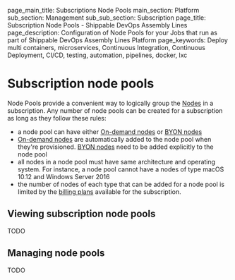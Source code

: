 page_main_title: Subscriptions Node Pools
main_section: Platform
sub_section: Management
sub_sub_section: Subscription
page_title: Subscription Node Pools - Shippable DevOps Assembly Lines
page_description: Configuration of Node Pools for your Jobs that run as part of Shippable DevOps Assembly Lines Platform
page_keywords: Deploy multi containers, microservices, Continuous Integration, Continuous Deployment, CI/CD, testing, automation, pipelines, docker, lxc

# Subscription node pools

Node Pools provide a convenient way to logically group the [Nodes](http://localhost:5555/platform/runtime/overview/#nodes) in a subscription. Any number of node pools can be created for a subscription as long as they follow these rules:

- a node pool can have either [On-demand nodes](platform/runtime/nodes/#on-demand-nodes) or [BYON nodes](platform/runtime/nodes/#byon-nodes)
- [On-demand nodes](platform/runtime/nodes/#on-demand-nodes) are
  automatically added to the node pool when they're provisioned. [BYON nodes](platform/runtime/nodes/#byon-nodes) need to be added explicitly to the node pool
- all nodes in a node pool must have same architecture and operating system. For instance, a node pool
  cannot have a nodes of type macOS 10.12 and Windows Server 2016
- the number of nodes of each type that can be added for a node pool is limited by the [billing plans](platform/management/subscription/billing) available for the subscription.

## Viewing subscription node pools
TODO

## Managing node pools
TODO

